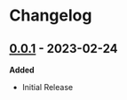 # Changelog

## [0.0.1] - 2023-02-24
**Added**
- Initial Release

[0.0.1]: https://github.com/lizardbyte/plugger/releases/tag/v0.0.1
